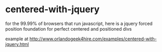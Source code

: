centered-with-jquery
====================

for the 99.99% of browsers that run javascript, here is a jquery forced position foundation for perfect centered and positioned divs

example at http://www.orlandogeek4hire.com/examples/centered-with-jquery.html
